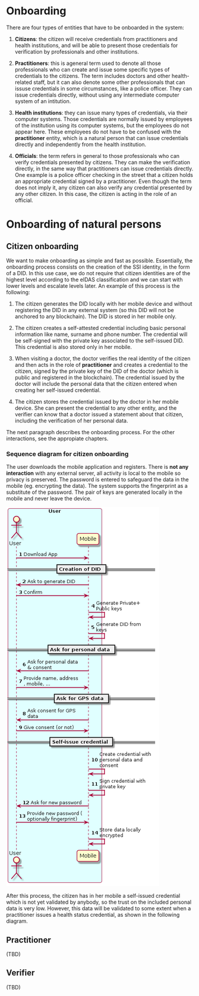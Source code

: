 # Onboarding

There are four types of entities that have to be onboarded in the system:

1. **Citizens**: the citizen will receive credentials from practitioners and health institutions, and will be able to present those credentials for verification by professionals and other institutions.

2. **Practitioners**: this is ageneral term used to denote all those professionals who can create and issue some specific types of credentials to the citizens. The term includes doctors and other health-related staff, but it can also denote some other professionals that can issuse credentials in some circumstances, like a police officer. They can issue credentials directly, without using any intermediate computer system of an intitution.

3. **Health institutions**: they can issue many types of credentials, via their computer systems. Those credentials are normally issued by employees of the institution using its computer systems, but the employees do not appear here. These employees do not have to be confused with the **practitioner** entity, which is a natural person that can issue credentials directly and independently from the health institution.

4. **Officials**: the term refers in general to those professionals who can verify credentials presented by citizens. They can make the verification directly, in the same way that practitioners can issue credentials directly. One example is a police officer checking in the street that a citizen holds an appropriate credential signed by a practitioner. Even though the term does not imply it, any citizen can also verify any credential presented by any other citizen. In this case, the citizen is acting in the role of an official.

# Onboarding of natural persons

## Citizen onboarding

We want to make onboarding as simple and fast as possible.
Essentially, the onboarding process consists on the creation of the SSI identity, in the form of a DID.
In this use case, we do not require that citizen identities are of the highest level according to the eIDAS classification and we can start with lower levels and escalate levels later.
An example of this process is the following:

1. The citizen generates the DID locally with her mobile device and without registering the DID in any external system (so this DID will not be anchored to any blockchain).
The DID is stored in her mobile only.

2. The citizen creates a self-attested credential including basic personal information like name, surname and phone number.
The credential will be self-signed with the private key associated to the self-issued DID.
This credential is also stored only in her mobile.

3. When visiting a doctor, the doctor verifies the real identity of the citizen and then acts in the role of **practitioner** and creates a credential to the citizen, signed by the private key of the DID of the doctor (which is public and registered in the blockchain).
The credential issued by the doctor will include the personal data that the citizen entered when creating her self-issued credential.

4. The citizen stores the credential issued by the doctor in her mobile device. She can present the credential to any other entity, and the verifier can know that a doctor issued a statement about that citizen, including the verification of her personal data.

The next paragraph describes the onboarding process. For the other interactions, see the appropiate chapters.

### Sequence diagram for citizen onboarding

The user downloads the mobile application and registers.
There is **not any interaction** with any external server, all activity is local to the mobile so privacy is preserved.
The password is entered to safeguard the data in the mobile (eg. encrypting the data).
The system supports the fingerprint as a substitute of the password.
The pair of keys are generated locally in the mobile and never leave the device.

![Onboarding](../images/onboarding/natural_persons/citizen.png)


After this process, the citizen has in her mobile a self-issued credential which is not yet validated by anybody, so the trust on the included personal data is very low.
However, this data will be validated to some extent when a practitioner issues a health status credential, as shown in the following diagram.

## Practitioner

(TBD)

## Verifier

(TBD)

